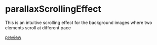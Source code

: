 # parallaxScrollingEffect

This is an intuitive scrolling effect for the background images where two elements scroll at different pace

[preview](https://anand92490.github.io/parallaxScrollingEffect/)

